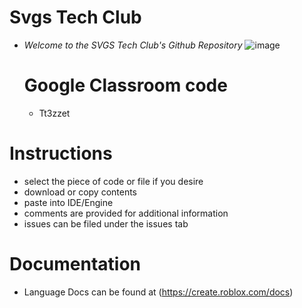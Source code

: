 # Svgs Tech Club
- *Welcome to the SVGS Tech Club's Github Repository*
![image](https://images.gutefrage.net/media/fragen/bilder/am-besten-lua-sprache-lernen-scripten/0_big.png?v=1638911864000)

  # Google Classroom code
    - Tt3zzet



# Instructions
- select the piece of code or file if you desire
- download or copy contents 
- paste into IDE/Engine
- comments are provided for additional information
- issues can be filed under the issues tab


# Documentation
- Language Docs can be found at 
  (https://create.roblox.com/docs)
